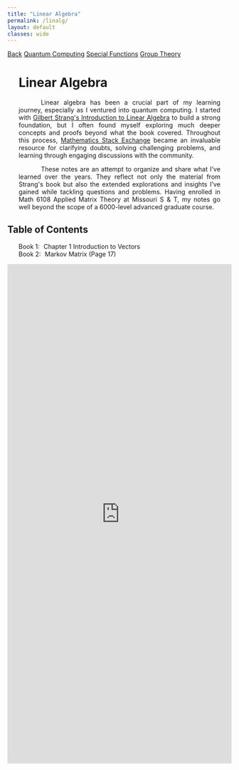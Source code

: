 ```yaml
---
title: "Linear Algebra"
permalink: /linalg/
layout: default
classes: wide
---
```


<div class="learning-topnav">
  <a href="/learning/">Back</a>
  <a href="/qc#">Quantum Computing</a>  
  <a href="/qc#">Special Functions</a>
  <a href="/grp/">Group Theory</a>  
</div>

<style>
.learning-content {
  margin-left: 5%;
  margin-right: 5%;
  max-width: 35cm;
}
.text-block {
    text-align: justify;
    text-indent: 50px;
    max-width: 35cm;
}

/* Add vertical spacing below the Table of Contents */
ul {
  margin-bottom: 1.5em; /* Adjust this value for more or less vertical space */
}
/* Remove default numbering and padding from the main ordered list */
ol.toc {
  list-style-type: decimal;
  padding-left: 0;
  margin-left: 0;
}

/* Remove bullets from main ordered list items */
ol.toc > li {
  list-style-type: none;
  position: relative; /* For positioning the toggle button */
  padding-left: 25px; /* Space for the toggle button */
}

/* Add bullets to nested unordered lists (subsections) */
ol.toc > li > ul {
  list-style-type: square; /* Options: disc, circle, square */
  padding-left: 0px;    /* Adjust to control indentation */
  margin-left: 30px;
  
  /* Initially hide the subsections */
  display: none;
}

/* Style for the toggle buttons */
.toggle-button {
  position: absolute;
  left: 0;
  top: 0;
  cursor: pointer;
  font-weight: bold;
  user-select: none;
  width: 20px;
  text-align: center;
}

/* Initial state: plus sign */
.toggle-button::before {
  content: "+";
}

/* Active state: minus sign */
.toggle-button.active::before {
  content: "−";
}

/* Optional: Add hover effects */
.toggle-button:hover {
  color: #007BFF; /* Change color on hover */
}

/* Ensure links are displayed inline and not obscured */
ol.toc a {
  display: inline-block;
  margin-left: 5px; /* Space between toggle button and link */
  text-decoration: none; /* Remove underline if desired */
  color: inherit; /* Inherit color from parent */
}

/* Optional: Change link color on hover */
ol.toc a:hover {
  text-decoration: underline;
  color: #0056b3;
}
</style>

<script>
// Function to load PDF pages as you already have
function loadPdfPage(pdfUrl) {
  document.getElementById('pdf-viewer').src = pdfUrl;
  document.getElementById('pdf-viewer-container').scrollIntoView({ behavior: 'smooth' });
}

// Function to initialize collapsible TOC
function initializeCollapsibleTOC() {
  // Select all main TOC list items that have a nested ul
  const tocItems = document.querySelectorAll('ol.toc > li');

  tocItems.forEach(function(item) {
    const subList = item.querySelector('ul');
    if (subList) {
      // Create a span element to act as the toggle button
      const toggleButton = document.createElement('span');
      toggleButton.classList.add('toggle-button');
      
      // Insert the toggle button at the beginning of the list item
      item.insertBefore(toggleButton, item.firstChild);
      
      // Add click event listener to the toggle button
      toggleButton.addEventListener('click', function(event) {
        event.stopPropagation(); // Prevent event bubbling
        
        // Toggle the display of the subsections
        if (subList.style.display === 'none' || subList.style.display === '') {
          subList.style.display = 'block';
          toggleButton.classList.add('active');
        } else {
          subList.style.display = 'none';
          toggleButton.classList.remove('active');
        }
      });
      
      // Initially hide the subsections
      subList.style.display = 'none';
    }
  });
}

// Initialize the collapsible TOC after the DOM is fully loaded
document.addEventListener('DOMContentLoaded', function() {
  initializeCollapsibleTOC();
});
</script>

<div class="learning-content">
  <h1>Linear Algebra</h1>

<a name="linear-algebra"></a>
<div class="text-block">
 <p>Linear algebra has been a crucial part of my learning journey, especially as I ventured into quantum computing. I started with <a href="https://archive.org/details/gilbert-strang-introduction-to-linear-algebra-fifth-edition/page/504/mode/2up">Gilbert Strang's Introduction to Linear Algebra</a> to build a strong foundation, but I often found myself exploring much deeper concepts and proofs beyond what the book covered. Throughout this process, <a href="https://math.stackexchange.com/users/223599/sooraj-soman">Mathematics Stack Exchange</a> became an invaluable resource for clarifying doubts, solving challenging problems, and learning through engaging discussions with the community.</p>
 <p>These notes are an attempt to organize and share what I’ve learned over the years. They reflect not only the material from Strang's book but also the extended explorations and insights I’ve gained while tackling questions and problems. Having enrolled in Math 6108 Applied Matrix Theory at Missouri S & T, my notes go well beyond the scope of a 6000-level advanced graduate course.</p>
</div>
</div>

<h2 id="toc">Table of Contents</h2>

<ol class="toc">
  <li>
    Book 1: <a href="javascript:void(0)" onclick="loadPdfPage('https://soorajss1729.github.io/pdfjs/viewer.html?file=la1.pdf#page=3')">Chapter 1 Introduction to Vectors</a>
    <ul>
      <li>n Dimensional Cube <a href="javascript:void(0)" onclick="loadPdfPage('https://soorajss1729.github.io/pdfjs/viewer.html?file=la1.pdf#page=22')">(Page 22)</a>, <a href="javascript:void(0)" onclick="loadPdfPage('https://soorajss1729.github.io/pdfjs/viewer.html?file=la1.pdf#page=36')">(Page 36)</a></li>
      <li><a href="javascript:void(0)" onclick="loadPdfPage('https://soorajss1729.github.io/pdfjs/viewer.html?file=la1.pdf#page=57')">Chapter 2 Solving Linear Equations</a></li>
      <li><a href="javascript:void(0)" onclick="loadPdfPage('https://soorajss1729.github.io/pdfjs/viewer.html?file=la1.pdf#page=17')">Matrix Multiplication Methods (Page 71)</a></li>
      <li><a href="javascript:void(0)" onclick="loadPdfPage('https://soorajss1729.github.io/pdfjs/viewer.html?file=la1.pdf#page=76')">Block Matrix (Page 76)</a></li>
      <li><a href="javascript:void(0)" onclick="loadPdfPage('https://soorajss1729.github.io/pdfjs/viewer.html?file=la1.pdf#page=92')">Gershgorin Circle Theorem (Page 92)</a></li>
      <li><a href="javascript:void(0)" onclick="loadPdfPage('https://soorajss1729.github.io/pdfjs/viewer.html?file=la1.pdf#page=97')">LU Factorization (Page 97)</a></li>
    </ul>
  </li>
  
  <li>
    Book 2: <a href="javascript:void(0)" onclick="loadPdfPage('https://soorajss1729.github.io/pdfjs/viewer.html?file=la2.pdf#page=17')">Markov Matrix (Page 17)</a>
    <ul>
      <li><a href="javascript:void(0)" onclick="loadPdfPage('https://soorajss1729.github.io/pdfjs/viewer.html?file=la2.pdf#page=22')">Perron Frobenius Theorem (Page 22)</a></li>
      <li><a href="javascript:void(0)" onclick="loadPdfPage('https://soorajss1729.github.io/pdfjs/viewer.html?file=la2.pdf#page=36')">Page Rank Algorithm (Page 36)</a></li>
      <li><a href="javascript:void(0)" onclick="loadPdfPage('https://soorajss1729.github.io/pdfjs/viewer.html?file=la2.pdf#page=62')">Neumann Series (Page 62)</a></li>
      <li><a href="javascript:void(0)" onclick="loadPdfPage('https://soorajss1729.github.io/pdfjs/viewer.html?file=la2.pdf#page=88')">Vandermonde Matrix (Page 88)</a></li>
      <li><a href="javascript:void(0)" onclick="loadPdfPage('https://soorajss1729.github.io/pdfjs/viewer.html?file=la2.pdf#page=168')">Chapter 3 Vector Spaces and Subspaces</a></li>
    </ul>
  </li>
</ol>

<div id="pdf-viewer-container" style="width: 100%; display: flex; justify-content: center;">
  <iframe id="pdf-viewer"
    src="https://soorajss1729.github.io/pdfjs/viewer.html?file=la1.pdf&zoom=110"
    style="width: 210mm; height: 297mm; border: none;">
  </iframe>
</div>
